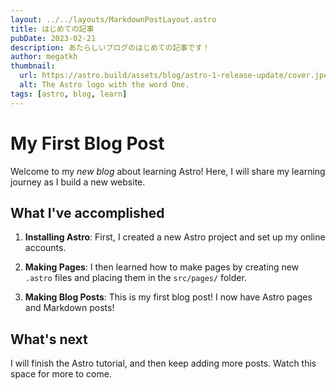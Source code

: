 ```yaml
---
layout: ../../layouts/MarkdownPostLayout.astro
title: はじめての記事
pubDate: 2023-02-21
description: あたらしいブログのはじめての記事です！
author: megatkh
thumbnail:
  url: https://astro.build/assets/blog/astro-1-release-update/cover.jpeg
  alt: The Astro logo with the word One.
tags: [astro, blog, learn]
---
```


# My First Blog Post

Welcome to my _new blog_ about learning Astro! Here, I will share my learning journey as I build a new website.

## What I've accomplished

1. **Installing Astro**: First, I created a new Astro project and set up my online accounts.

2. **Making Pages**: I then learned how to make pages by creating new `.astro` files and placing them in the `src/pages/` folder.

3. **Making Blog Posts**: This is my first blog post! I now have Astro pages and Markdown posts!

## What's next

I will finish the Astro tutorial, and then keep adding more posts. Watch this space for more to come.